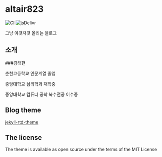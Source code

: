 # altair823

![CI](https://github.com/rundocs/jekyll-rtd-theme/workflows/CI/badge.svg?branch=develop)
![jsDelivr](https://data.jsdelivr.com/v1/package/gh/rundocs/jekyll-rtd-theme/badge)

그냥 이것저것 올리는 블로그

## 소개

###김태현

춘천고등학교 인문계열 졸업

중앙대학교 심리학과 재학중

중앙대학교 컴퓨터 공학 복수전공 이수중

## Blog theme

[jekyll-rtd-theme](https://github.com/rundocs/jekyll-rtd-theme)

## The license

The theme is available as open source under the terms of the MIT License
